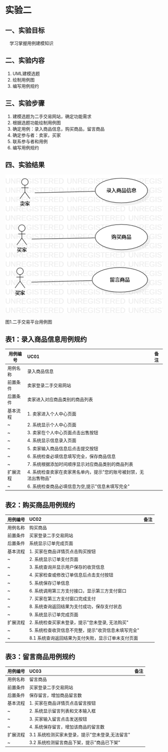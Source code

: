 # 实验二

## 一、实验目标

&emsp;学习掌握用例建模知识

## 二、实验内容

1. UML建模选题
2. 绘制用例图
3. 编写用例规约

## 三、实验步骤

1. 建模选题为二手交易网站，确定功能需求
2. 根据选题功能绘制用例图
3. 确定用例：录入商品信息，购买商品，留言商品
4. 确定参与者：卖家，买家
5. 联系参与者和用例
6. 编写用例规约

## 四、实验结果
![第一张UML图](./Lab2_UseCaseDiagram.png)

图1.二手交易平台用例图

## 表1：录入商品信息用例规约  

用例编号  | UC01 | 备注  
-|:-|-  
用例名称  | 录入商品信息  |   
前置条件  |卖家登录二手交易网站      |  
后置条件  |卖家进入对应商品类别的商品列表     |   
基本流程  | 1. 卖家进入个人中心页面  | 
~| 2. 系统显示个人中心页面  |   
~| 3. 卖家在个人中心页面点击出售按钮  |   
~| 4. 系统显示信息录入页面  |   
~| 5. 卖家输入商品信息后点击提交按钮 |  
~| 6. 系统检查必填信息填写完全，保存商品信息 |
~| 7. 系统根据添加时间顺序显示对应商品类别的商品列表 |
扩展流程  | 4. 系统检查卖家在卖家黑名单内，提示"您的账号被封禁，无法出售物品" |    
~| 6. 系统检查商品必填信息为空,提示"信息未填写完全"   |  

## 表2：购买商品用例规约  

用例编号  | UC02 | 备注  
-|:-|-  
用例名称  | 购买商品  |   
前置条件  | 买家登录二手交易网站   |
后置条件  | 系统显示订单完成页面   |   
基本流程  | 1. 买家在商品详情页点击购买按钮   |  
~| 2. 系统显示订单支付页面 |   
~| 3. 系统查询并显示用户保存的收货信息  |   
~| 4. 买家检查或修改订单信息后点击支付按钮 |    
~| 5. 系统保存订单信息 |
~| 6. 系统调用第三方支付接口，显示第三方支付窗口 |
~| 7. 买家在第三方支付窗口完成支付 |
~| 8. 系统查询返回结果为支付成功，保存支付状态|
~| 9. 系统显示订单完成页面  |
扩展流程  | 2. 系统检查买家未登录，提示"您未登录, 无法购买"   |  
~| 5. 系统检查收货信息不完整，提示"收货信息未填写完全"  | 
~| 8.1 系统查询返回结果为支付失败，显示订单未支付页面 |

## 表3：留言商品用例规约  

用例编号  | UC03 | 备注  
-|:-|-  
用例名称  | 留言商品  |   
前置条件  | 买家登录二手交易网站   |
后置条件  | 保存留言，增加商品留言数   |   
基本流程  | 1. 买家在商品详情页点击留言按钮   |  
~| 2. 系统显示留言列表和文本输入框 |   
~| 3. 买家输入留言点击发送按钮  |   
~| 4. 系统保存留言，增加该商品的留言数 |    
扩展流程  | 3.1 系统检测买家未登录，提示"您未登录,无法留言" |  
~| 3.2 系统检测留言商品下架，提示"商品已下架" |
